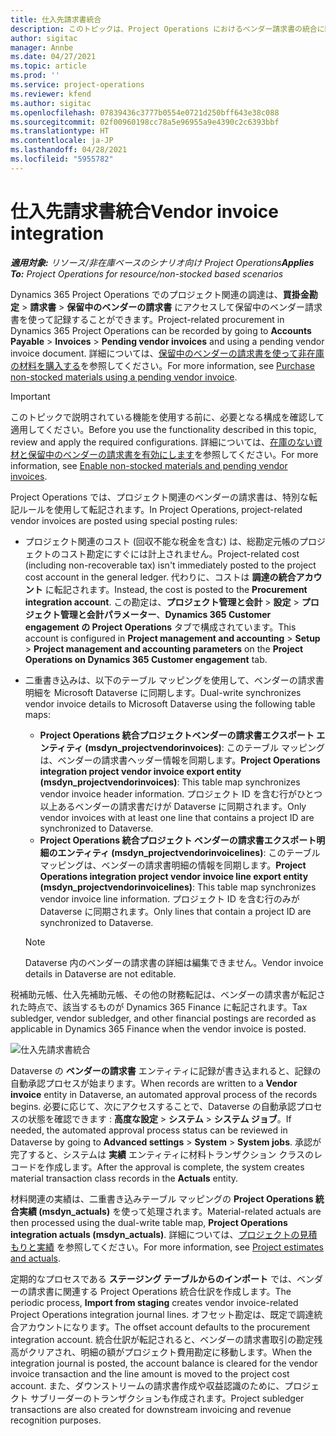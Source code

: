 ```yaml
---
title: 仕入先請求書統合
description: このトピックは、Project Operations におけるベンダー請求書の統合に関する情報を提供します。
author: sigitac
manager: Annbe
ms.date: 04/27/2021
ms.topic: article
ms.prod: ''
ms.service: project-operations
ms.reviewer: kfend
ms.author: sigitac
ms.openlocfilehash: 07839436c3777b0554e0721d250bff643e38c088
ms.sourcegitcommit: 02f00960198cc78a5e96955a9e4390c2c6393bbf
ms.translationtype: HT
ms.contentlocale: ja-JP
ms.lasthandoff: 04/28/2021
ms.locfileid: "5955782"
---
```

# <a name="vendor-invoice-integration"></a><span data-ttu-id="44762-103">仕入先請求書統合</span><span class="sxs-lookup"><span data-stu-id="44762-103">Vendor invoice integration</span></span>

<span data-ttu-id="44762-104">_**適用対象:** リソース/非在庫ベースのシナリオ向け Project Operations_</span><span class="sxs-lookup"><span data-stu-id="44762-104">_**Applies To:** Project Operations for resource/non-stocked based scenarios_</span></span>

<span data-ttu-id="44762-105">Dynamics 365 Project Operations でのプロジェクト関連の調達は、**買掛金勘定** > **請求書** > **保留中のベンダーの請求書** にアクセスして保留中のベンダー請求書を使って記録することができます。</span><span class="sxs-lookup"><span data-stu-id="44762-105">Project-related procurement in Dynamics 365 Project Operations can be recorded by going to **Accounts Payable** > **Invoices** > **Pending vendor invoices** and using a pending vendor invoice document.</span></span> <span data-ttu-id="44762-106">詳細については、[保留中のベンダーの請求書を使って非在庫の材料を購入する](../procurement/pending-vendor-invoices.md)を参照してください。</span><span class="sxs-lookup"><span data-stu-id="44762-106">For more information, see [Purchase non-stocked materials using a pending vendor invoice](../procurement/pending-vendor-invoices.md).</span></span>

> [!IMPORTANT]
> <span data-ttu-id="44762-107">このトピックで説明されている機能を使用する前に、必要となる構成を確認して適用してください。</span><span class="sxs-lookup"><span data-stu-id="44762-107">Before you use the functionality described in this topic, review and apply the required configurations.</span></span> <span data-ttu-id="44762-108">詳細については、[在庫のない資材と保留中のベンダーの請求書を有効にします](../procurement/configure-materials-nonstocked.md)を参照してください。</span><span class="sxs-lookup"><span data-stu-id="44762-108">For more information, see [Enable non-stocked materials and pending vendor invoices](../procurement/configure-materials-nonstocked.md).</span></span>

<span data-ttu-id="44762-109">Project Operations では、プロジェクト関連のベンダーの請求書は、特別な転記ルールを使用して転記されます。</span><span class="sxs-lookup"><span data-stu-id="44762-109">In Project Operations, project-related vendor invoices are posted using special posting rules:</span></span>

- <span data-ttu-id="44762-110">プロジェクト関連のコスト (回収不能な税金を含む) は、総勘定元帳のプロジェクトのコスト勘定にすぐには計上されません。</span><span class="sxs-lookup"><span data-stu-id="44762-110">Project-related cost (including non-recoverable tax) isn't immediately posted to the project cost account in the general ledger.</span></span> <span data-ttu-id="44762-111">代わりに、コストは **調達の統合アカウント** に転記されます。</span><span class="sxs-lookup"><span data-stu-id="44762-111">Instead, the cost is posted to the **Procurement integration account**.</span></span> <span data-ttu-id="44762-112">この勘定は、**プロジェクト管理と会計** > **設定** > **プロジェクト管理と会計パラメーター**、**Dynamics 365 Customer engagement の Project Operations** タブで構成されています。</span><span class="sxs-lookup"><span data-stu-id="44762-112">This account is configured in **Project management and accounting** > **Setup** > **Project management and accounting parameters** on the **Project Operations on Dynamics 365 Customer engagement** tab.</span></span>
- <span data-ttu-id="44762-113">二重書き込みは、以下のテーブル マッピングを使用して、ベンダーの請求書明細を Microsoft Dataverse に同期します。</span><span class="sxs-lookup"><span data-stu-id="44762-113">Dual-write synchronizes vendor invoice details to Microsoft Dataverse using the following table maps:</span></span>

     - <span data-ttu-id="44762-114">**Project Operations 統合プロジェクトベンダーの請求書エクスポート エンティティ (msdyn_projectvendorinvoices)**: このテーブル マッピングは、ベンダーの請求書ヘッダー情報を同期します。</span><span class="sxs-lookup"><span data-stu-id="44762-114">**Project Operations integration project vendor invoice export entity (msdyn_projectvendorinvoices)**: This table map synchronizes vendor invoice header information.</span></span> <span data-ttu-id="44762-115">プロジェクト ID を含む行がひとつ以上あるベンダーの請求書だけが  Dataverse に同期されます。</span><span class="sxs-lookup"><span data-stu-id="44762-115">Only vendor invoices with at least one line that contains a project ID are synchronized to Dataverse.</span></span>
     - <span data-ttu-id="44762-116">**Project Operations 統合プロジェクト ベンダーの請求書エクスポート明細のエンティティ (msdyn_projectvendorinvoicelines)**: このテーブル マッピングは、ベンダーの請求書明細の情報を同期します。</span><span class="sxs-lookup"><span data-stu-id="44762-116">**Project Operations integration project vendor invoice line export entity (msdyn_projectvendorinvoicelines)**: This table map synchronizes vendor invoice line information.</span></span> <span data-ttu-id="44762-117">プロジェクト ID を含む行のみが Dataverse に同期されます。</span><span class="sxs-lookup"><span data-stu-id="44762-117">Only lines that contain a project ID are synchronized to Dataverse.</span></span>

     > [!NOTE]
     > <span data-ttu-id="44762-118">Dataverse 内のベンダーの請求書の詳細は編集できません。</span><span class="sxs-lookup"><span data-stu-id="44762-118">Vendor invoice details in Dataverse are not editable.</span></span>

<span data-ttu-id="44762-119">税補助元帳、仕入先補助元帳、その他の財務転記は、ベンダーの請求書が転記された時点で、該当するものが Dynamics 365 Finance に転記されます。</span><span class="sxs-lookup"><span data-stu-id="44762-119">Tax subledger, vendor subledger, and other financial postings are recorded as applicable in Dynamics 365 Finance when the vendor invoice is posted.</span></span>

![仕入先請求書統合](media/DW7VendorInvoice.png)

<span data-ttu-id="44762-121">Dataverse の **ベンダーの請求書** エンティティに記録が書き込まれると、記録の自動承認プロセスが始まります。</span><span class="sxs-lookup"><span data-stu-id="44762-121">When records are written to a **Vendor invoice** entity in Dataverse, an automated approval process of the records begins.</span></span> <span data-ttu-id="44762-122">必要に応じて、次にアクセスすることで、Dataverse の自動承認プロセスの状態を確認できます : **高度な設定** > **システム** > **システム ジョブ**。</span><span class="sxs-lookup"><span data-stu-id="44762-122">If needed, the automated approval process status can be reviewed in Dataverse by going to **Advanced settings** > **System** > **System jobs**.</span></span> <span data-ttu-id="44762-123">承認が完了すると、システムは **実績** エンティティに材料トランザクション クラスのレコードを作成します。</span><span class="sxs-lookup"><span data-stu-id="44762-123">After the approval is complete, the system creates material transaction class records in the **Actuals** entity.</span></span>

<span data-ttu-id="44762-124">材料関連の実績は、二重書き込みテーブル マッピングの  **Project Operations 統合実績 (msdyn_actuals)** を使って処理されます。</span><span class="sxs-lookup"><span data-stu-id="44762-124">Material-related actuals are then processed using the dual-write table map, **Project Operations integration actuals (msdyn_actuals)**.</span></span> <span data-ttu-id="44762-125">詳細については、[プロジェクトの見積もりと実績](resource-dual-write-estimates-actuals.md) を参照してください。</span><span class="sxs-lookup"><span data-stu-id="44762-125">For more information, see [Project estimates and actuals](resource-dual-write-estimates-actuals.md).</span></span>

<span data-ttu-id="44762-126">定期的なプロセスである **ステージング テーブルからのインポート** では、ベンダーの請求書に関連する Project Operations 統合仕訳を作成します。</span><span class="sxs-lookup"><span data-stu-id="44762-126">The periodic process, **Import from staging** creates vendor invoice-related Project Operations integration journal lines.</span></span> <span data-ttu-id="44762-127">オフセット勘定は、既定で調達統合アカウントになります。</span><span class="sxs-lookup"><span data-stu-id="44762-127">The offset account defaults to the procurement integration account.</span></span> <span data-ttu-id="44762-128">統合仕訳が転記されると、ベンダーの請求書取引の勘定残高がクリアされ、明細の額がプロジェクト費用勘定に移動します。</span><span class="sxs-lookup"><span data-stu-id="44762-128">When the integration journal is posted, the account balance is cleared for the vendor invoice transaction and the line amount is moved to the project cost account.</span></span> <span data-ttu-id="44762-129">また、ダウンストリームの請求書作成や収益認識のために、プロジェクト サブリーダーのトランザクションも作成されます。</span><span class="sxs-lookup"><span data-stu-id="44762-129">Project subledger transactions are also created for downstream invoicing and revenue recognition purposes.</span></span>
